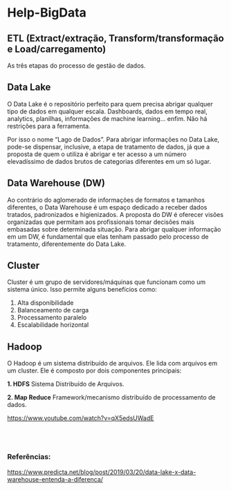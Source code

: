 # Help-BigData

## **ETL** (Extract/extração, Transform/transformação e Load/carregamento)
As três etapas do processo de gestão de dados.


## Data Lake
O Data Lake é o repositório perfeito para quem precisa abrigar qualquer tipo de dados em qualquer escala. Dashboards, dados em tempo real, analytics, planilhas, informações de machine learning… enfim. Não há restrições para a ferramenta.

Por isso o nome “Lago de Dados”. Para abrigar informações no Data Lake, pode-se dispensar, inclusive, a etapa de tratamento de dados, já que a proposta de quem o utiliza é abrigar e ter acesso a um número elevadíssimo de dados brutos de categorias diferentes em um só lugar.


## Data Warehouse (DW)
Ao contrário do aglomerado de informações de formatos e tamanhos diferentes, o Data Warehouse é um espaço dedicado a receber dados tratados, padronizados e higienizados. A proposta do DW é oferecer visões organizadas que permitam aos profissionais tomar decisões mais embasadas sobre determinada situação. Para abrigar qualquer informação em um DW, é fundamental que elas tenham passado pelo processo de tratamento, diferentemente do Data Lake.


## Cluster
Cluster é um grupo de servidores/máquinas que funcionam como um sistema único. Isso permite alguns benefícios como:
1. Alta disponibilidade
2. Balanceamento de carga
3. Processamento paralelo
4. Escalabilidade horizontal


## Hadoop 
O Hadoop é um sistema distribuído de arquivos. Ele lida com arquivos em um cluster.
Ele é composto por dois componentes principais:

**1. HDFS**
Sistema Distribuído de Arquivos.

**2. Map Reduce**
Framework/mecanismo distribuído de processamento de dados.




https://www.youtube.com/watch?v=qX5edsUWadE

<br>
<br>

### Referências:
<https://www.predicta.net/blog/post/2019/03/20/data-lake-x-data-warehouse-entenda-a-diferenca/>

